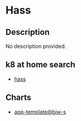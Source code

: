 # Hass

## Description

No description provided.

## k8 at home search

- [hass](https://nanne.dev/k8s-at-home-search/#/hass)

## Charts

- [app-template@bjw-s](https://bjw-s.github.io/helm-charts/)
